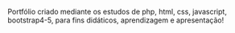 Portfólio criado mediante os estudos de php, html, css, javascript, bootstrap4-5, para fins didáticos, aprendizagem e apresentação!
